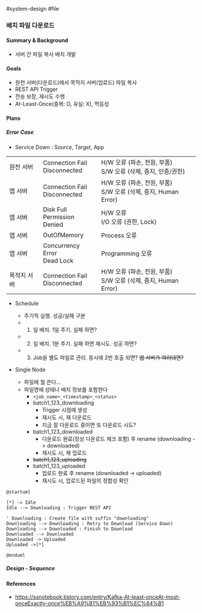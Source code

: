 #system-design #file

### 배치 파일 다운로드

#### Summary & Background

* 서버 간 파일 복사 배치 개발
#### Goals

* 원천 서버(다운로드)에서 목적지 서버(업로드) 파일 복사
* REST API Trigger
* 전송 보장, 재시도 수행
* At-Least-Once(중복: O, 유실: X), 멱등성
#### Plans

##### Error Case

* Service Down : Source, Target, App

|        |                                 |                                                     |
| ------ | ------------------------------- | --------------------------------------------------- |
| 원천 서버  | Connection Fail<br>Disconnected | H/W 오류 (파손, 전원, 부품)<br>S/W 오류 (삭제, 중지, 인증/권한)       |
| 앱 서버   | Connection Fail<br>Disconnected | H/W 오류 (파손, 전원, 부품)<br>S/W 오류 (삭제, 중지, Human Error) |
| 앱 서버   | Disk Full<br>Permission Denied  | H/W 오류<br>I/O 오류 (권한, Lock)                         |
| 앱 서버   | OutOfMemory                     | Process 오류                                          |
| 앱 서버   | Concurrency Error<br>Dead Lock  | Programming 오류                                      |
| 목적지 서버 | Connection Fail<br>Disconnected | H/W 오류 (파손, 전원, 부품)<br>S/W 오류 (삭제, 중지, Human Error) |
* Schedule
	* 주기적 실행. 성공/실패 구분
	* 1) 일 배치. 1일 주기. 실패 하면?
	* 2) 일 배치. 1분 주기. 실패 하면 재시도. 성공 하면?
	* 3) Job을 별도 파일로 관리. 동시에 2번 호출 되면? ~~앱 서버가 여러대면?~~

* Single Node
	* 파일에 뭘 쓴다...
	* 파일명에 상태나 배치 정보를 포함한다
		* `<job_name>_<timestamp>_<status>`
		* batch1_123_downloading
			* Trigger 시점에 생성
			* 재시도 시, 재 다운로드
			* 지금 잘 다운로드 중이면 또 다운로드 시도?
		* batch1_123_downloaded
			* 다운로드 완료(정상 다운로드 체크 포함) 후
			  rename (downloading -> downloaded)
			* 재시도 시, 재 업로드
		* ~~batch1_123_uploading~~
		* batch1_123_uploaded
			* 업로드 완료 후
			  rename (downloaded -> uploaded)
			* 재시도 시, 업로드된 파일의 정합성 확인

```plantuml
@startuml

[*] -> Idle
Idle --> Downloading : Trigger REST API

' Downloading : Create file with suffix "downloading"
Downloading --> Downloading : Retry to Download (Service Down)
Downloading --> Downloaded : Finish to Download
Downloaded --> Downloaded
Downloaded -> Uploaded
Uploaded ->[*] 

@enduml
```

##### Design - Sequence

#### References

* https://ssnotebook.tistory.com/entry/Kafka-At-least-onceAt-most-onceExactly-once%EB%A9%B1%EB%93%B1%EC%84%B1
